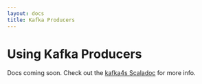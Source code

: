 ```yaml
---
layout: docs
title: Kafka Producers
---
```


# Using Kafka Producers

Docs coming soon. Check out the [kafka4s Scaladoc](https://www.javadoc.io/doc/com.banno/kafka4s_2.13) for more info.
